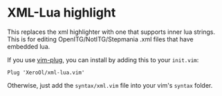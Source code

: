 # XML-Lua highlight

This replaces the xml highlighter with one that supports inner lua strings. This is for editing OpenITG/NotITG/Stepmania .xml files that have embedded lua.

If you use [vim-plug](https://github.com/junegunn/vim-plug), you can install by adding this to your `init.vim`:
```vim
Plug 'XeroOl/xml-lua.vim'
```
Otherwise, just add the `syntax/xml.vim` file into your vim's `syntax` folder.

